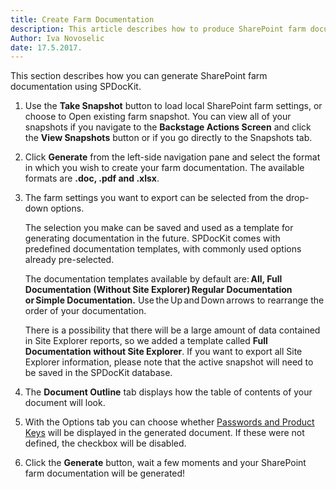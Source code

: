 ```yaml
---
title: Create Farm Documentation
description: This article describes how to produce SharePoint farm documentation using SPDocKit.
Author: Iva Novoselic
date: 17.5.2017.
---
```


This section describes how you can generate SharePoint farm documentation using SPDocKit.

1. Use the __Take Snapshot__ button to load local SharePoint farm settings, or choose to Open existing farm snapshot. You can view all of your snapshots if you navigate to the __Backstage Actions Screen__ and click the __View Snapshots__ button or if you go directly to the Snapshots tab.

1. Click __Generate__ from the left-side navigation pane and select the format in which you wish to create your farm documentation. The available formats are __.doc, .pdf and .xlsx__.

1. The farm settings you want to export can be selected from the drop-down options.

    The selection you make can be saved and used as a template for generating documentation in the future. SPDocKit comes with predefined documentation templates, with commonly used options already pre-selected. 

   The documentation templates available by default are: __All, Full Documentation (Without Site Explorer) Regular Documentation or Simple Documentation.__ Use the Up and Down arrows to rearrange the order of your documentation.

   There is a possibility that there will be a large amount of data contained in Site Explorer reports, so we added a template called __Full Documentation without Site Explorer__. If you want to export all Site Explorer information, please note that the active snapshot will need to be saved in the SPDocKit database.

1. The __Document Outline__ tab displays how the table of contents of your document will look.

1.  With the Options tab you can choose whether [Passwords and Product Keys](#internal/get-to-know-spdockit/farm-explorer-screen/passwords-and-product-keys)  will be displayed in the generated document. If these were not defined, the checkbox will be disabled.

1. Click the __Generate__ button, wait a few moments and your SharePoint farm documentation will be generated!